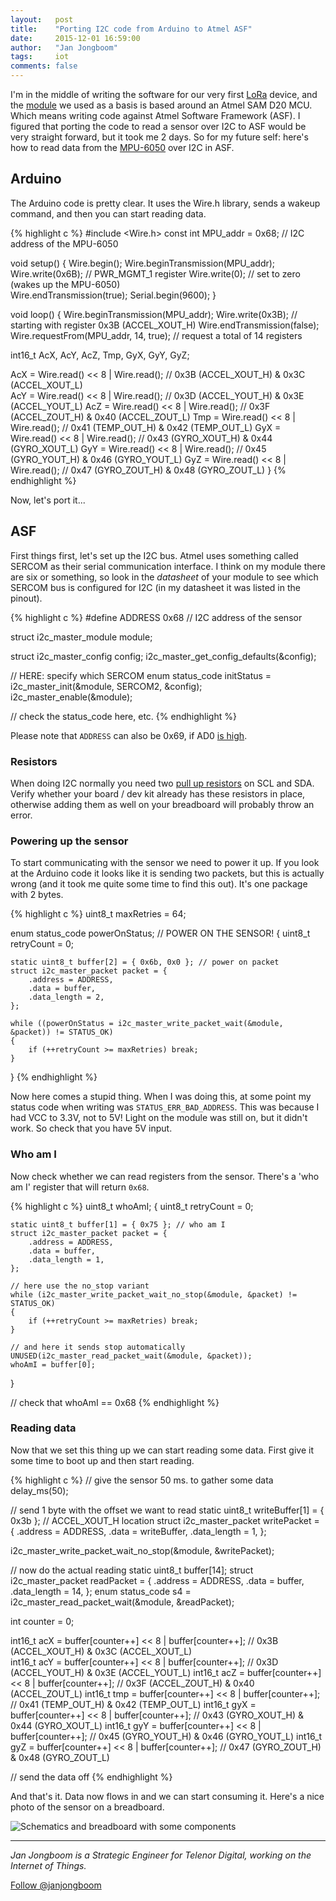 ```yaml
---
layout:   post
title:    "Porting I2C code from Arduino to Atmel ASF"
date:     2015-12-01 16:59:00
author:   "Jan Jongboom"
tags:     iot
comments: false
---
```


I'm in the middle of writing the software for our very first [LoRa](http://blog.telenor.io/iot/2015/08/04/smart-meetingroom.html) device, and the [module](http://www.embit.eu/products/wireless-modules/emb-lr1272/) we used as a basis is based around an Atmel SAM D20 MCU. Which means writing code against Atmel Software Framework (ASF). I figured that porting the code to read a sensor over I2C to ASF would be very straight forward, but it took me 2 days. So for my future self: here's how to read data from the [MPU-6050](http://www.invensense.com/products/motion-tracking/6-axis/mpu-6050/) over I2C in ASF.

<!--more-->

## Arduino

The Arduino code is pretty clear. It uses the Wire.h library, sends a wakeup command, and then you can start reading data.

{% highlight c %}
#include <Wire.h>
const int MPU_addr = 0x68; // I2C address of the MPU-6050

void setup() {
  Wire.begin();
  Wire.beginTransmission(MPU_addr);
  Wire.write(0x6B); // PWR_MGMT_1 register
  Wire.write(0); // set to zero (wakes up the MPU-6050)     
  Wire.endTransmission(true);
  Serial.begin(9600);
}

void loop() {
  Wire.beginTransmission(MPU_addr);
  Wire.write(0x3B); // starting with register 0x3B (ACCEL_XOUT_H)
  Wire.endTransmission(false);
  Wire.requestFrom(MPU_addr, 14, true); // request a total of 14 registers
  
  int16_t AcX, AcY, AcZ, Tmp, GyX, GyY, GyZ;
  
  AcX = Wire.read() << 8 | Wire.read(); // 0x3B (ACCEL_XOUT_H) & 0x3C (ACCEL_XOUT_L)    
  AcY = Wire.read() << 8 | Wire.read(); // 0x3D (ACCEL_YOUT_H) & 0x3E (ACCEL_YOUT_L)
  AcZ = Wire.read() << 8 | Wire.read(); // 0x3F (ACCEL_ZOUT_H) & 0x40 (ACCEL_ZOUT_L)
  Tmp = Wire.read() << 8 | Wire.read(); // 0x41 (TEMP_OUT_H) & 0x42 (TEMP_OUT_L)
  GyX = Wire.read() << 8 | Wire.read(); // 0x43 (GYRO_XOUT_H) & 0x44 (GYRO_XOUT_L)
  GyY = Wire.read() << 8 | Wire.read(); // 0x45 (GYRO_YOUT_H) & 0x46 (GYRO_YOUT_L)
  GyZ = Wire.read() << 8 | Wire.read(); // 0x47 (GYRO_ZOUT_H) & 0x48 (GYRO_ZOUT_L)
}
{% endhighlight %}

Now, let's port it...

## ASF

First things first, let's set up the I2C bus. Atmel uses something called SERCOM as their serial communication interface. I think on my module there are six or something, so look in the *datasheet* of your module to see which SERCOM bus is configured for I2C (in my datasheet it was listed in the pinout).

{% highlight c %}
#define ADDRESS     0x68   // I2C address of the sensor

struct i2c_master_module module;

struct i2c_master_config config;
i2c_master_get_config_defaults(&config);

// HERE: specify which SERCOM
enum status_code initStatus = i2c_master_init(&module, SERCOM2, &config);
i2c_master_enable(&module);

// check the status_code here, etc.
{% endhighlight %}

Please note that `ADDRESS` can also be 0x69, if AD0 [is high](http://playground.arduino.cc/Main/MPU-6050).

### Resistors

When doing I2C normally you need two [pull up resistors](http://www.robot-electronics.co.uk/i2c-tutorial) on SCL and SDA. Verify whether your board / dev kit already has these resistors in place, otherwise adding them as well on your breadboard will probably throw an error.

### Powering up the sensor

To start communicating with the sensor we need to power it up. If you look at the Arduino code it looks like it is sending two packets, but this is actually wrong (and it took me quite some time to find this out). It's one package with 2 bytes.

{% highlight c %}
uint8_t maxRetries = 64;

enum status_code powerOnStatus;
// POWER ON THE SENSOR!
{
    uint8_t retryCount = 0;

    static uint8_t buffer[2] = { 0x6b, 0x0 }; // power on packet
    struct i2c_master_packet packet = {
        .address = ADDRESS,
        .data = buffer,
        .data_length = 2,
    };

    while ((powerOnStatus = i2c_master_write_packet_wait(&module, &packet)) != STATUS_OK)
    {
        if (++retryCount >= maxRetries) break;
    }
}
{% endhighlight %}

Now here comes a stupid thing. When I was doing this, at some point my status code when writing was `STATUS_ERR_BAD_ADDRESS`. This was because I had VCC to 3.3V, not to 5V! Light on the module was still on, but it didn't work. So check that you have 5V input.

### Who am I

Now check whether we can read registers from the sensor. There's a 'who am I' register that will return `0x68`.

{% highlight c %}
uint8_t whoAmI;
{
    uint8_t retryCount = 0;

    static uint8_t buffer[1] = { 0x75 }; // who am I
    struct i2c_master_packet packet = {
        .address = ADDRESS,
        .data = buffer,
        .data_length = 1,
    };

    // here use the no_stop variant
    while (i2c_master_write_packet_wait_no_stop(&module, &packet) != STATUS_OK)
    {
        if (++retryCount >= maxRetries) break;
    }

    // and here it sends stop automatically
    UNUSED(i2c_master_read_packet_wait(&module, &packet));
    whoAmI = buffer[0];
}

// check that whoAmI == 0x68
{% endhighlight %}

### Reading data

Now that we set this thing up we can start reading some data. First give it some time to boot up and then start reading.

{% highlight c %}
// give the sensor 50 ms. to gather some data
delay_ms(50);

// send 1 byte with the offset we want to read
static uint8_t writeBuffer[1] = { 0x3b }; // ACCEL_XOUT_H location
struct i2c_master_packet writePacket = {
    .address = ADDRESS,
    .data = writeBuffer,
    .data_length = 1,
};

i2c_master_write_packet_wait_no_stop(&module, &writePacket);

// now do the actual reading
static uint8_t buffer[14];
struct i2c_master_packet readPacket = {
    .address = ADDRESS,
    .data = buffer,
    .data_length = 14,
};
enum status_code s4 = i2c_master_read_packet_wait(&module, &readPacket);

int counter = 0;

int16_t acX = buffer[counter++] << 8 | buffer[counter++]; // 0x3B (ACCEL_XOUT_H) & 0x3C (ACCEL_XOUT_L)    
int16_t acY = buffer[counter++] << 8 | buffer[counter++]; // 0x3D (ACCEL_YOUT_H) & 0x3E (ACCEL_YOUT_L)
int16_t acZ = buffer[counter++] << 8 | buffer[counter++]; // 0x3F (ACCEL_ZOUT_H) & 0x40 (ACCEL_ZOUT_L)
int16_t tmp = buffer[counter++] << 8 | buffer[counter++]; // 0x41 (TEMP_OUT_H) & 0x42 (TEMP_OUT_L)
int16_t gyX = buffer[counter++] << 8 | buffer[counter++]; // 0x43 (GYRO_XOUT_H) & 0x44 (GYRO_XOUT_L)
int16_t gyY = buffer[counter++] << 8 | buffer[counter++]; // 0x45 (GYRO_YOUT_H) & 0x46 (GYRO_YOUT_L)
int16_t gyZ = buffer[counter++] << 8 | buffer[counter++]; // 0x47 (GYRO_ZOUT_H) & 0x48 (GYRO_ZOUT_L)

// send the data off
{% endhighlight %}

And that's it. Data now flows in and we can start consuming it. Here's a nice photo of the sensor on a breadboard.

<img src="{{ site.baseurl }}/assets/asf1.jpg" title="Schematics and breadboard with some components">

---

*Jan Jongboom is a Strategic Engineer for Telenor Digital, working on the Internet of Things.*

<a href="https://twitter.com/janjongboom" class="twitter-follow-button" data-show-count="false" data-size="large">Follow @janjongboom</a>
<script>!function(d,s,id){var js,fjs=d.getElementsByTagName(s)[0],p=/^http:/.test(d.location)?'http':'https';if(!d.getElementById(id)){js=d.createElement(s);js.id=id;js.src=p+'://platform.twitter.com/widgets.js';fjs.parentNode.insertBefore(js,fjs);}}(document, 'script', 'twitter-wjs');</script>
